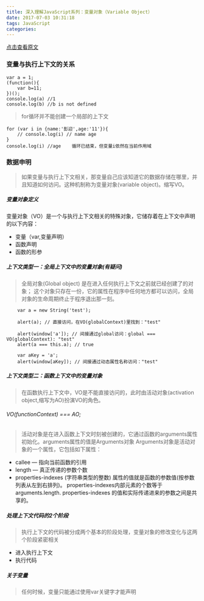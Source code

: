 ```yaml
---
title: 深入理解JavaScript系列：变量对象（Variable Object）
date: 2017-07-03 10:31:18
tags: JavaScript
categories:
---
```


[点击查看原文](http://www.cnblogs.com/TomXu/archive/2012/01/16/2309728.html)

### 变量与执行上下文的关系

	var a = 1;
	(function(){
		var b=11;
	})();
	console.log(a) //1
	console.log(b) //b is not defined

>for循环并不能创建一个局部的上下文


	for (var i in {name:'彭迎',age:'11'}){
		// console.log(i) // name age
	}
	console.log(i) //age    循环已结束，但变量i依然在当前作用域

### 数据申明

>如果变量与执行上下文相关，那变量自己应该知道它的数据存储在哪里，并且知道如何访问。这种机制称为变量对象(variable object)。缩写VO。

##### 变量对象定义

变量对象（VO）是一个与执行上下文相关的特殊对象，它储存着在上下文中声明的以下内容：

* 变量（var,变量声明）
* 函数声明
* 函数的形参

##### 上下文类型一：全局上下文中的变量对象(有疑问)

>全局对象(Global object) 是在进入任何执行上下文之前就已经创建了的对象；
这个对象只存在一份，它的属性在程序中任何地方都可以访问，全局对象的生命周期终止于程序退出那一刻。
		

		var a = new String('test');
		 
		alert(a); // 直接访问，在VO(globalContext)里找到："test"
		 
		alert(window['a']); // 间接通过global访问：global === VO(globalContext): "test"
		alert(a === this.a); // true
		 
		var aKey = 'a';
		alert(window[aKey]); // 间接通过动态属性名称访问："test"

##### 上下文类型二：函数上下文中的变量对象

>在函数执行上下文中，VO是不能直接访问的，此时由活动对象(activation object,缩写为AO)扮演VO的角色。

###### VO(functionContext) === AO;

>活动对象是在进入函数上下文时刻被创建的，它通过函数的arguments属性初始化。arguments属性的值是Arguments对象
>Arguments对象是活动对象的一个属性，它包括如下属性：

* callee — 指向当前函数的引用
* length — 真正传递的参数个数
* properties-indexes (字符串类型的整数) 属性的值就是函数的参数值(按参数列表从左到右排列)。 properties-indexes内部元素的个数等于arguments.length. properties-indexes 的值和实际传递进来的参数之间是共享的。


##### 处理上下文代码的2个阶段

>执行上下文的代码被分成两个基本的阶段处理，变量对象的修改变化与这两个阶段紧密相关

* 进入执行上下文
* 执行代码


##### 关于变量

>任何时候，变量只能通过使用var关键字才能声明

